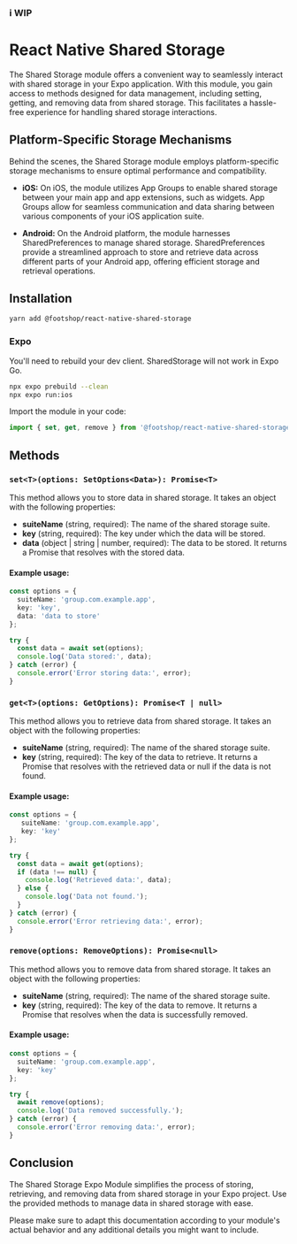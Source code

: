 ### ℹ️ WIP
# React Native Shared Storage
The Shared Storage module offers a convenient way to seamlessly interact with shared storage in your Expo application. With this module, you gain access to methods designed for data management, including setting, getting, and removing data from shared storage. This facilitates a hassle-free experience for handling shared storage interactions.
## Platform-Specific Storage Mechanisms
Behind the scenes, the Shared Storage module employs platform-specific storage mechanisms to ensure optimal performance and compatibility.

* **iOS:** On iOS, the module utilizes App Groups to enable shared storage between your main app and app extensions, such as widgets. App Groups allow for seamless communication and data sharing between various components of your iOS application suite.

* **Android:** On the Android platform, the module harnesses SharedPreferences to manage shared storage. SharedPreferences provide a streamlined approach to store and retrieve data across different parts of your Android app, offering efficient storage and retrieval operations.

## Installation
```sh
yarn add @footshop/react-native-shared-storage
```
### Expo
You'll need to rebuild your dev client. SharedStorage will not work in Expo Go.
```sh
npx expo prebuild --clean
npx expo run:ios
```
Import the module in your code:
```typescript
import { set, get, remove } from '@footshop/react-native-shared-storage'
 ```

## Methods
### `set<T>(options: SetOptions<Data>): Promise<T>`
This method allows you to store data in shared storage. It takes an object with the following properties:

* **suiteName** (string, required): The name of the shared storage suite.
* **key** (string, required): The key under which the data will be stored.
* **data** (object | string | number, required): The data to be stored.
It returns a Promise that resolves with the stored data.

#### Example usage:
```typescript
const options = {
  suiteName: 'group.com.example.app',  
  key: 'key',
  data: 'data to store'
};

try {
  const data = await set(options);
  console.log('Data stored:', data);
} catch (error) {
  console.error('Error storing data:', error);
}
```

### `get<T>(options: GetOptions): Promise<T | null>`
This method allows you to retrieve data from shared storage. It takes an object with the following properties:

* **suiteName** (string, required): The name of the shared storage suite.
* **key** (string, required): The key of the data to retrieve.
It returns a Promise that resolves with the retrieved data or null if the data is not found.

#### Example usage:

```typescript
const options = {
   suiteName: 'group.com.example.app', 
   key: 'key'
};

try {
  const data = await get(options);
  if (data !== null) {
    console.log('Retrieved data:', data);
  } else {
    console.log('Data not found.');
  }
} catch (error) {
  console.error('Error retrieving data:', error);
}
```

### `remove(options: RemoveOptions): Promise<null>`
This method allows you to remove data from shared storage. It takes an object with the following properties:

* **suiteName** (string, required): The name of the shared storage suite.
* **key** (string, required): The key of the data to remove.
It returns a Promise that resolves when the data is successfully removed.

#### Example usage:
```typescript
const options = {
  suiteName: 'group.com.example.app',
  key: 'key'
};

try {
  await remove(options);
  console.log('Data removed successfully.');
} catch (error) {
  console.error('Error removing data:', error);
}
```

## Conclusion
The Shared Storage Expo Module simplifies the process of storing, retrieving, and removing data from shared storage in your Expo project. Use the provided methods to manage data in shared storage with ease.

Please make sure to adapt this documentation according to your module's actual behavior and any additional details you might want to include.